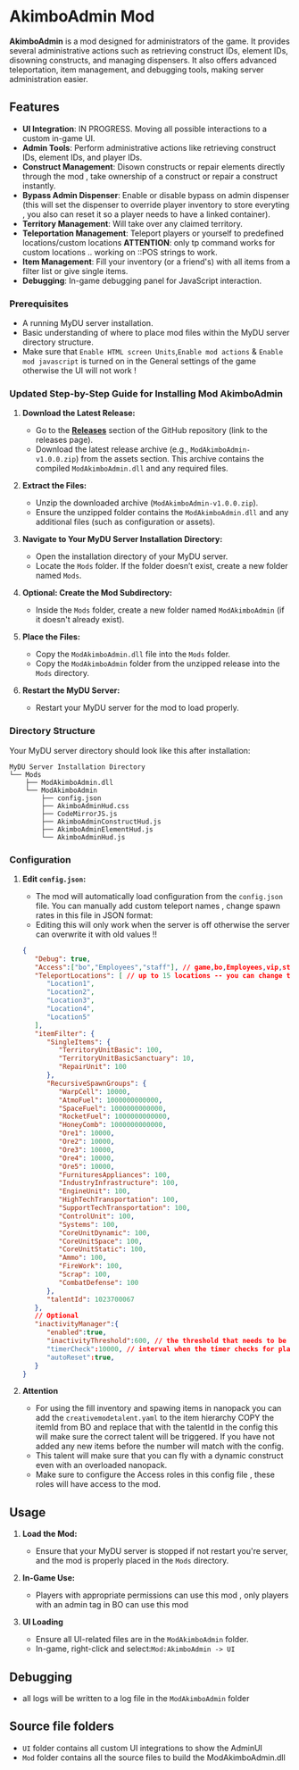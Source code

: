 # AkimboAdmin Mod

**AkimboAdmin** is a mod designed for administrators of the game. It provides several administrative actions such as retrieving construct IDs, element IDs, disowning constructs, and managing dispensers. It also offers advanced teleportation, item management, and debugging tools, making server administration easier.

## Features

-  **UI Integration**: IN PROGRESS. Moving all possible interactions to a custom in-game UI.
-  **Admin Tools**: Perform administrative actions like retrieving construct IDs, element IDs, and player IDs.
-  **Construct Management**: Disown constructs or repair elements directly through the mod , take ownership of a construct or repair a construct instantly.
-  **Bypass Admin Dispenser**: Enable or disable bypass on admin dispenser (this will set the dispenser to override player inventory to store everyting , you also can reset it so a player needs to have a linked container).
-  **Territory Management**: Will take over any claimed territory.
-  **Teleportation Management**: Teleport players or yourself to predefined locations/custom locations **ATTENTION**: only tp command works for custom locations .. working on ::POS strings to work.
-  **Item Management**: Fill your inventory (or a friend's) with all items from a filter list or give single items.
-  **Debugging**: In-game debugging panel for JavaScript interaction.

### Prerequisites

-  A running MyDU server installation.
-  Basic understanding of where to place mod files within the MyDU server directory structure.
-  Make sure that `Enable HTML screen Units`,`Enable mod actions` & `Enable mod javascript` is turned on in the General settings of the game otherwise the UI will not work !

### Updated Step-by-Step Guide for Installing Mod AkimboAdmin

1. **Download the Latest Release:**
   - Go to the **[Releases](https://github.com/jimmybutzen/mydu-AkimboAdmin/releases/)** section of the GitHub repository (link to the releases page).
   - Download the latest release archive (e.g., `ModAkimboAdmin-v1.0.0.zip`) from the assets section. This archive contains the compiled `ModAkimboAdmin.dll` and any required files.

2. **Extract the Files:**
   - Unzip the downloaded archive (`ModAkimboAdmin-v1.0.0.zip`).
   - Ensure the unzipped folder contains the `ModAkimboAdmin.dll` and any additional files (such as configuration or assets).

3. **Navigate to Your MyDU Server Installation Directory:**
   - Open the installation directory of your MyDU server.
   - Locate the `Mods` folder. If the folder doesn’t exist, create a new folder named `Mods`.

4. **Optional: Create the Mod Subdirectory:**
   - Inside the `Mods` folder, create a new folder named `ModAkimboAdmin` (if it doesn't already exist).

5. **Place the Files:**
   -  Copy the `ModAkimboAdmin.dll` file into the `Mods` folder.
   - Copy the `ModAkimboAdmin` folder from the unzipped release into the `Mods` directory.

6. **Restart the MyDU Server:**
   - Restart your MyDU server for the mod to load properly.

### Directory Structure

Your MyDU server directory should look like this after installation:

```
MyDU Server Installation Directory
└── Mods
    ├── ModAkimboAdmin.dll
    └── ModAkimboAdmin
        ├── config.json
        ├── AkimboAdminHud.css
        ├── CodeMirrorJS.js
        ├── AkimboAdminConstructHud.js
        ├── AkimboAdminElementHud.js
        └── AkimboAdminHud.js

```

### Configuration

1. **Edit `config.json`:**

   -  The mod will automatically load configuration from the `config.json` file. You can manually add custom teleport names , change spawn rates in this file in JSON format:
   -  Editing this will only work when the server is off otherwise the server can overwrite it with old values !!

   ```json
   {
      "Debug": true,
      "Access":["bo","Employees","staff"], // game,bo,Employees,vip,staff,Administrator,
      "TeleportLocations": [ // up to 15 locations -- you can change the location names only note that already assigned teleport locations will not longer work in UI
         "Location1",
         "Location2",
         "Location3",
         "Location4",
         "Location5"
      ],
      "itemFilter": {
         "SingleItems": {
            "TerritoryUnitBasic": 100,
            "TerritoryUnitBasicSanctuary": 10,
            "RepairUnit": 100
         },
         "RecursiveSpawnGroups": {
            "WarpCell": 10000,
            "AtmoFuel": 1000000000000,
            "SpaceFuel": 1000000000000,
            "RocketFuel": 1000000000000,
            "HoneyComb": 1000000000000,
            "Ore1": 10000,
            "Ore2": 10000,
            "Ore3": 10000,
            "Ore4": 10000,
            "Ore5": 10000,
            "FurnituresAppliances": 100,
            "IndustryInfrastructure": 100,
            "EngineUnit": 100,
            "HighTechTransportation": 100,
            "SupportTechTransportation": 100,
            "ControlUnit": 100,
            "Systems": 100,
            "CoreUnitDynamic": 100,
            "CoreUnitSpace": 100,
            "CoreUnitStatic": 100,
            "Ammo": 100,
            "FireWork": 100,
            "Scrap": 100,
            "CombatDefense": 100
         },
         "talentId": 1023700067
      },
      // Optional
      "inactivityManager":{
         "enabled":true,
         "inactivityThreshold":600, // the threshold that needs to be exceeded before a player gets disconnected -- Example: 600 seconds = 10 minutes.
         "timerCheck":10000, // interval when the timer checks for player inactivity in miliseconds -- Example : 10000 miliseconds = 10 seconds.
         "autoReset":true,
      }
   }
   ```

2. **Attention**
   -  For using the fill inventory and spawing items in nanopack you can add the `creativemodetalent.yaml` to the item hierarchy COPY the itemId from BO and replace that with the talentId in the config this will make sure the correct talent will be triggered. If you have not added any new items before the number will match with the config.
   -  This talent will make sure that you can fly with a dynamic construct even with an overloaded nanopack.
   -  Make sure to configure the Access roles in this config file , these roles will have access to the mod. 

## Usage

1. **Load the Mod:**
   -  Ensure that your MyDU server is stopped if not restart you're server, and the mod is properly placed in the `Mods` directory.
2. **In-Game Use:**

   -  Players with appropriate permissions can use this mod , only players with an admin tag in BO can use this mod

3. **UI Loading**
   -  Ensure all UI-related files are in the `ModAkimboAdmin` folder.
   -  In-game, right-click and select:`Mod:AkimboAdmin -> UI`

## Debugging

   - all logs will be written to a log file in the `ModAkimboAdmin` folder

## Source file folders

-  `UI` folder contains all custom UI integrations to show the AdminUI
-  `Mod` folder contains all the source files to build the ModAkimboAdmin.dll
